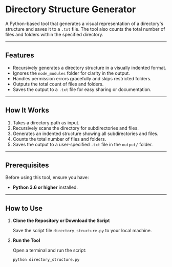 # Directory Structure Generator

A Python-based tool that generates a visual representation of a directory's structure and saves it to a `.txt` file. The tool also counts the total number of files and folders within the specified directory.

---

## Features

- Recursively generates a directory structure in a visually indented format.
- Ignores the `node_modules` folder for clarity in the output.
- Handles permission errors gracefully and skips restricted folders.
- Outputs the total count of files and folders.
- Saves the output to a `.txt` file for easy sharing or documentation.

---

## How It Works

1. Takes a directory path as input.
2. Recursively scans the directory for subdirectories and files.
3. Generates an indented structure showing all subdirectories and files.
4. Counts the total number of files and folders.
5. Saves the output to a user-specified `.txt` file in the `output/` folder.

---

## Prerequisites

Before using this tool, ensure you have:

- **Python 3.6 or higher** installed.

---

## How to Use

1. **Clone the Repository or Download the Script**

   Save the script file `directory_structure.py` to your local machine.

2. **Run the Tool**

   Open a terminal and run the script:
   ```bash
   python directory_structure.py
